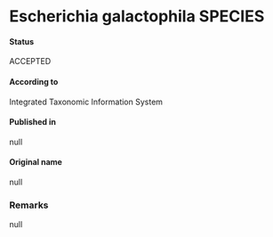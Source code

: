 # Escherichia galactophila SPECIES

#### Status
ACCEPTED

#### According to
Integrated Taxonomic Information System

#### Published in
null

#### Original name
null

### Remarks
null